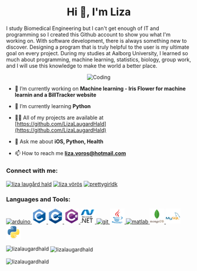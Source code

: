 <!--[![MasterHead](https://wallpaperaccess.com/full/3865569.jpg)](https://github.com/LizaLaugardHald)-->

<h1 align="center">Hi 👋, I'm Liza</h1>
<!--<h3 align="center">A passionate student backend developer from Denmark</h3>-->
<p align="center">
<!--<img alt="Coding" width="400" src="https://media.giphy.com/media/26BGIqWh2R1fi6JDa/giphy.gif">-->
  </p>

I study Biomedical Engineering but I can't get enough of IT and programming so I created this Github account to show you what I'm working on. With software development, there is always something new to discover. Designing a program that is truly helpful to the user is my ultimate goal on every project. During my studies at Aalborg University, I learned so much about programming, machine learning, statistics, biology, group work, and I will use this knowledge to make the world a better place.

<p align="center">
<img alt="Coding" width="400" src="https://gifimage.net/wp-content/uploads/2018/11/computer-coding-gif-4.gif">
  </p>

- 🔭 I’m currently working on **Machine learning - Iris Flower for machine learnin and a BillTracker website**

- 🌱 I’m currently learning **Python**

- 👨‍💻 All of my projects are available at [https://github.com/LizaLaugardHald](https://github.com/LizaLaugardHald)

- 💬 Ask me about **iOS, Python, Health**

- 📫 How to reach me **liza.voros@hotmail.com**
<!--<p align="left"> <img src="https://komarev.com/ghpvc/?username=lizalaugardhald&label=Profile%20views&color=0e75b6&style=flat" alt="lizalaugardhald" /> </p>-->


<h3 align="left">Connect with me:</h3>
<p align="left">
<a href="https://www.linkedin.com/in/liza-laug%C3%A5rd-hald-50421a21b/" target="blank"><img align="center" src="https://raw.githubusercontent.com/rahuldkjain/github-profile-readme-generator/master/src/images/icons/Social/linked-in-alt.svg" alt="liza laugård hald" height="30" width="40" /></a>
<a href="https://www.facebook.com/voros.liza/" target="blank"><img align="center" src="https://raw.githubusercontent.com/rahuldkjain/github-profile-readme-generator/master/src/images/icons/Social/facebook.svg" alt="liza vörös" height="30" width="40" /></a>
<a href="https://instagram.com/prettygirldk" target="blank"><img align="center" src="https://raw.githubusercontent.com/rahuldkjain/github-profile-readme-generator/master/src/images/icons/Social/instagram.svg" alt="prettygirldk" height="30" width="40" /></a>
</p>

<h3 align="left">Languages and Tools:</h3>
<p align="left"> <a href="https://www.arduino.cc/" target="_blank" rel="noreferrer"> <img src="https://cdn.worldvectorlogo.com/logos/arduino-1.svg" alt="arduino" width="40" height="40"/> </a> <a href="https://www.cprogramming.com/" target="_blank" rel="noreferrer"> <img src="https://raw.githubusercontent.com/devicons/devicon/master/icons/c/c-original.svg" alt="c" width="40" height="40"/> </a> <a href="https://www.w3schools.com/cpp/" target="_blank" rel="noreferrer"> <img src="https://raw.githubusercontent.com/devicons/devicon/master/icons/cplusplus/cplusplus-original.svg" alt="cplusplus" width="40" height="40"/> </a> <a href="https://www.w3schools.com/cs/" target="_blank" rel="noreferrer"> <img src="https://raw.githubusercontent.com/devicons/devicon/master/icons/csharp/csharp-original.svg" alt="csharp" width="40" height="40"/> </a> <a href="https://dotnet.microsoft.com/" target="_blank" rel="noreferrer"> <img src="https://raw.githubusercontent.com/devicons/devicon/master/icons/dot-net/dot-net-original-wordmark.svg" alt="dotnet" width="40" height="40"/> </a> <a href="https://git-scm.com/" target="_blank" rel="noreferrer"> <img src="https://www.vectorlogo.zone/logos/git-scm/git-scm-icon.svg" alt="git" width="40" height="40"/> </a> <a href="https://www.java.com" target="_blank" rel="noreferrer"> <img src="https://raw.githubusercontent.com/devicons/devicon/master/icons/java/java-original.svg" alt="java" width="40" height="40"/> </a> <a href="https://www.mathworks.com/" target="_blank" rel="noreferrer"> <img src="https://upload.wikimedia.org/wikipedia/commons/2/21/Matlab_Logo.png" alt="matlab" width="40" height="40"/> </a> <a href="https://www.mongodb.com/" target="_blank" rel="noreferrer"> <img src="https://raw.githubusercontent.com/devicons/devicon/master/icons/mongodb/mongodb-original-wordmark.svg" alt="mongodb" width="40" height="40"/> </a> <a href="https://www.mysql.com/" target="_blank" rel="noreferrer"> <img src="https://raw.githubusercontent.com/devicons/devicon/master/icons/mysql/mysql-original-wordmark.svg" alt="mysql" width="40" height="40"/> </a> <a href="https://www.python.org" target="_blank" rel="noreferrer"> <img src="https://raw.githubusercontent.com/devicons/devicon/master/icons/python/python-original.svg" alt="python" width="40" height="40"/> </a> </p>

<p><img align="left" src="https://github-readme-stats.vercel.app/api/top-langs?username=lizalaugardhald&show_icons=true&locale=en&layout=compact" alt="lizalaugardhald" /></p>

<p>&nbsp;<img align="center" src="https://github-readme-stats.vercel.app/api?username=lizalaugardhald&show_icons=true&locale=en" alt="lizalaugardhald" /></p>

<p><img align="center" src="https://github-readme-streak-stats.herokuapp.com/?user=lizalaugardhald&" alt="lizalaugardhald" /></p>
